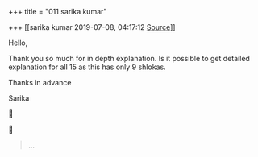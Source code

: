 +++
title = "011 sarika kumar"

+++
[[sarika kumar	2019-07-08, 04:17:12 [Source](https://groups.google.com/g/samskrita/c/ISrtTDEIssI)]]



Hello,

  

Thank you so much for in depth explanation. Is it possible to get detailed explanation for all 15 as this has only 9 shlokas.

  

Thanks in advance

Sarika





> ...

